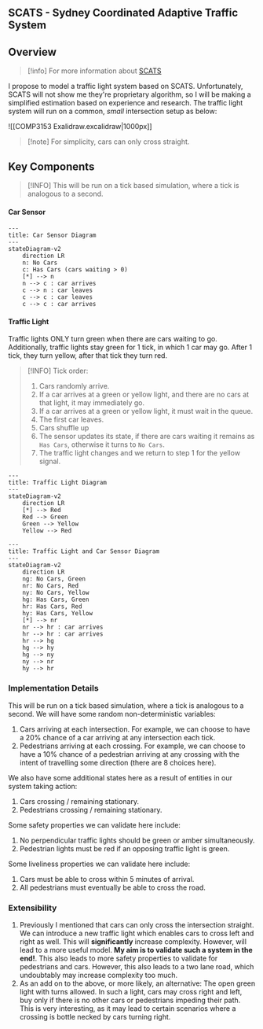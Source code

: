 ## SCATS - Sydney Coordinated Adaptive Traffic System

## Overview

> [!info] For more information about [SCATS](https://en.wikipedia.org/wiki/Sydney_Coordinated_Adaptive_Traffic_System)

I propose to model a traffic light system based on SCATS. Unfortunately, SCATS will not show me they're proprietary algorithm, so I will be making a simplified estimation based on experience and research. The traffic light system will run on a common, *small* intersection setup as below:

![[COMP3153 Exalidraw.excalidraw|1000px]]
> [!note] For simplicity, cars can only cross straight.

## Key Components

> [!INFO] This will be run on a tick based simulation, where a tick is analogous to a second.

#### Car Sensor
```mermaid
---
title: Car Sensor Diagram
---
stateDiagram-v2
	direction LR
	n: No Cars
	c: Has Cars (cars waiting > 0)
	[*] --> n
	n --> c : car arrives
	c --> n : car leaves
	c --> c : car leaves
	c --> c : car arrives
```

#### Traffic Light
Traffic lights ONLY turn green when there are cars waiting to go. Additionally, traffic lights stay green for 1 tick, in which 1 car may go. After 1 tick, they turn yellow, after that tick they turn red. 

> [!INFO] Tick order:
> 1. Cars randomly arrive.
> 	1. If a car arrives at a green or yellow light, and there are no cars at that light, it may immediately go.
> 	2. If a car arrives at a green or yellow light, it must wait in the queue.
> 2. The first car leaves.
> 3. Cars shuffle up 
> 4. The sensor updates its state, if there are cars waiting it remains as `Has Cars`, otherwise it turns to `No Cars`.
> 5. The traffic light changes and we return to step 1 for the yellow signal.

```mermaid
---
title: Traffic Light Diagram
---
stateDiagram-v2
	direction LR
	[*] --> Red
	Red --> Green
	Green --> Yellow
	Yellow --> Red
```

```mermaid
---
title: Traffic Light and Car Sensor Diagram
---
stateDiagram-v2
	direction LR
	ng: No Cars, Green
	nr: No Cars, Red
	ny: No Cars, Yellow
	hg: Has Cars, Green
	hr: Has Cars, Red
	hy: Has Cars, Yellow
	[*] --> nr
	nr --> hr : car arrives
	hr --> hr : car arrives
	hr --> hg
	hg --> hy
	hg --> ny
	ny --> nr
	hy --> hr
```

### Implementation Details
This will be run on a tick based simulation, where a tick is analogous to a second. We will have some random non-deterministic variables:
1. Cars arriving at each intersection. For example, we can choose to have a 20% chance of a car arriving at any intersection each tick.
2. Pedestrians arriving at each crossing. For example, we can choose to have a 10% chance of a pedestrian arriving at any crossing with the intent of travelling some direction (there are 8 choices here).

We also have some additional states here as a result of entities in our system taking action:
1. Cars crossing / remaining stationary.
2. Pedestrians crossing / remaining stationary.

Some safety properties we can validate here include:
1. No perpendicular traffic lights should be green or amber simultaneously.
2. Pedestrian lights must be red if an opposing traffic light is green.

Some liveliness properties we can validate here include:
1. Cars must be able to cross within 5 minutes of arrival.
2. All pedestrians must eventually be able to cross the road.

### Extensibility
1. Previously I mentioned that cars can only cross the intersection straight. We can introduce a new traffic light which enables cars to cross left and right as well. This will **significantly** increase complexity. However, will lead to a more useful model. **My aim is to validate such a system in the end!**. This also leads to more safety properties to validate for pedestrians and cars. However, this also leads to a two lane road, which undoubtably may increase complexity too much.
2. As an add on to the above, or more likely, an alternative: The open green light with turns allowed. In such a light, cars may cross right and left, buy only if there is no other cars or pedestrians impeding their path. This is very interesting, as it may lead to certain scenarios where a crossing is bottle necked by cars turning right.